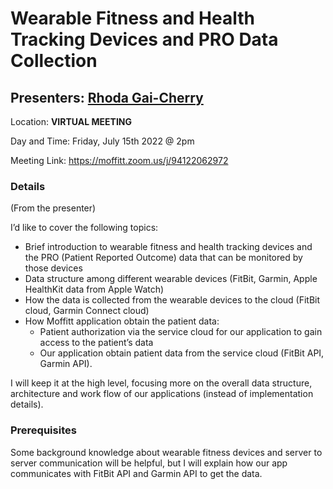 # Wearable Fitness and Health Tracking Devices and PRO Data Collection

## Presenters: [Rhoda Gai-Cherry](mailto:Rhoda.Gai-Cherry@moffitt.org)

Location: **VIRTUAL MEETING** 

Day and Time: Friday, July 15th 2022 @ 2pm

Meeting Link: https://moffitt.zoom.us/j/94122062972

### Details

(From the presenter)

I’d like to cover the following topics:

* Brief introduction to wearable fitness and health tracking devices and the PRO (Patient Reported Outcome) data that can be monitored by those devices
* Data structure among different wearable devices (FitBit, Garmin, Apple HealthKit data from Apple Watch)
* How the data is collected from the wearable devices to the cloud (FitBit cloud, Garmin Connect cloud)
* How Moffitt application obtain the patient data:
  * Patient authorization via the service cloud for our application to gain access to the patient’s data
  * Our application obtain patient data from the service cloud (FitBit API, Garmin API).

I will keep it at the high level, focusing more on the overall data structure, architecture and work flow of our applications (instead of implementation details). 
 

###  Prerequisites

Some background knowledge about wearable fitness devices and server to server communication will be helpful, but I will explain how our app communicates with FitBit API and Garmin API to get the data.
